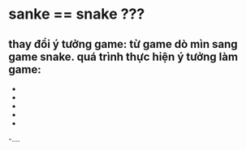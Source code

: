 # sanke == snake ???
thay đổi ý tưởng game: từ game dò mìn sang game snake.
quá trình thực hiện ý tưởng làm game:
-
-
-
-
-
-
-....
